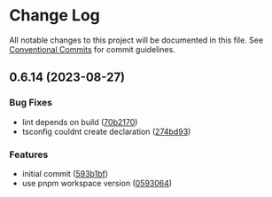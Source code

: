 # Change Log

All notable changes to this project will be documented in this file.
See [Conventional Commits](https://conventionalcommits.org) for commit guidelines.

## 0.6.14 (2023-08-27)


### Bug Fixes

* lint depends on build ([70b2170](https://github.com/NezuChan/library/commit/70b2170150cfe1ae9b41b4024f040e1f1a691e8a))
* tsconfig couldnt create declaration ([274bd93](https://github.com/NezuChan/library/commit/274bd937c48d2c9fe39d2eca11aad72c8a7a9879))


### Features

* initial commit ([593b1bf](https://github.com/NezuChan/library/commit/593b1bf37243772275103deb237eb142610d149f))
* use pnpm workspace version ([0593064](https://github.com/NezuChan/library/commit/05930644af446f6d82511c1ce4d921e9f800f150))
